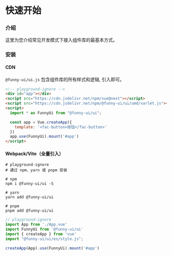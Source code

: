 # 快速开始

### 介绍

这里为您介绍常见开发模式下接入组件库的最基本方式。

### 安装

#### CDN
`@funny-ui/ui.js` 包含组件库的所有样式和逻辑, 引入即可。

```html
<!-- playground-ignore -->
<div id="app"></div>
<script src="https://cdn.jsdelivr.net/npm/vue@next"></script>
<script src="https://cdn.jsdelivr.net/npm/@funny-ui/ui/umd/varlet.js"></script>
<script>
  import * as FunnyUi from "@funny-ui/ui";

  const app = Vue.createApp({
    template: '<fac-button>按钮</fac-button>'
  })
  app.use(FunnyUi).mount('#app')
</script>
```

#### Webpack/Vite（全量引入）

```shell
# playground-ignore
# 通过 npm、yarn 或 pnpm 安装

# npm
npm i @funny-ui/ui -S

# yarn
yarn add @funny-ui/ui

# pnpm
pnpm add @funny-ui/ui
```

```js
// playground-ignore
import App from './App.vue'
import FunnyUi from '@funny-ui/ui'
import { createApp } from 'vue'
import "@funny-ui/ui/es/style.js";

createApp(App).use(FunnyUi).mount('#app')
```

